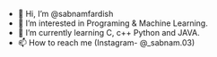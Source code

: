 - 👋 Hi, I’m @sabnamfardish
- 👀 I’m interested in Programing & Machine Learning.
- 🌱 I’m currently learning C, c++ Python and JAVA.
- 📫 How to reach me (Instagram- @_sabnam.03)

<!---
sabnamfardish/sabnamfardish is a ✨ special ✨ repository because its `README.md` (this file) appears on your GitHub profile.
You can click the Preview link to take a look at your changes.
--->
